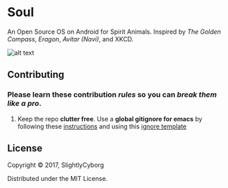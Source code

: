 # Soul

An Open Source OS  on Android for Spirit Animals. 
Inspired by *The Golden Compass*, *Eragon*, *Avitar (Navi)*, and XKCD.

![alt text](https://raw.githubusercontent.com/SlightlyCyborg/soul/master/require_soul.png)

## Contributing

### Please learn these contribution _rules_ so you can _break them like a pro_. 

1. Keep the repo **clutter free**. Use a **global gitignore for emacs** by following these [instructions](https://help.github.com/articles/ignoring-files/#create-a-global-gitignore) and using this [ignore template](https://github.com/github/gitignore/blob/master/Global/Emacs.gitignore)

## License


Copyright © 2017, SlightlyCyborg

Distributed under the MIT License.

